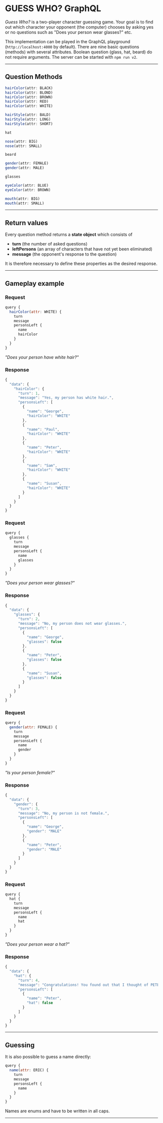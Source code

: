 # GUESS WHO? GraphQL

_Guess Who?_ is a two-player character guessing game. Your goal is to find out which character your opponent (the computer) chooses by asking yes or no questions such as "Does your person wear glasses?" etc.

This implementation can be played in the GraphQL playground (`http://localhost:4000` by default). There are nine basic questions (methods) with several attributes. Boolean question (glass, hat, beard) do not require arguments. The server can be started with `npm run v2`.

---

## Question Methods

```javascript
hairColor(attr: BLACK)
hairColor(attr: BLOND)
hairColor(attr: BROWN)
hairColor(attr: RED)
hairColor(attr: WHITE)
```

```javascript
hairStyle(attr: BALD)
hairStyle(attr: LONG)
hairStyle(attr: SHORT)
```

```javascript
hat
```

```javascript
nose(attr: BIG)
nose(attr: SMALL)
```

```javascript
beard
```

```javascript
gender(attr: FEMALE)
gender(attr: MALE)
```

```javascript
glasses
```

```javascript
eyeColor(attr: BLUE)
eyeColor(attr: BROWN)
```

```javascript
mouth(attr: BIG)
mouth(attr: SMALL)
```

---

## Return values

Every question method returns a __state object__ which consists of

* __turn__ (the number of asked questions)
* __leftPersons__ (an array of characters that have not yet been eliminated)
* __message__ (the opponent's response to the question)

It is therefore necessary to define these properties as the desired response.

---

## Gameplay example

### Request

```javascript
query {
  hairColor(attr: WHITE) {
    turn
    message
    personsLeft {
      name
      hairColor
    }
  }
}
```
_"Does your person have white hair?"_

### Response

```javascript
{
  "data": {
    "hairColor": {
      "turn": 1,
      "message": "Yes, my person has white hair.",
      "personsLeft": [
        {
          "name": "George",
          "hairColor": "WHITE"
        },
        {
          "name": "Paul",
          "hairColor": "WHITE"
        },
        {
          "name": "Peter",
          "hairColor": "WHITE"
        },
        {
          "name": "Sam",
          "hairColor": "WHITE"
        },
        {
          "name": "Susan",
          "hairColor": "WHITE"
        }
      ]
    }
  }
}
```

### Request

```javascript
query {
  glasses {
    turn
    message
    personsLeft {
      name
      glasses
    }
  }
}
```
_"Does your person wear glasses?"_

### Response

```javascript
{
  "data": {
    "glasses": {
      "turn": 2,
      "message": "No, my person does not wear glasses.",
      "personsLeft": [
        {
          "name": "George",
          "glasses": false
        },
        {
          "name": "Peter",
          "glasses": false
        },
        {
          "name": "Susan",
          "glasses": false
        }
      ]
    }
  }
}
```

### Request

```javascript
query {
  gender(attr: FEMALE) {
    turn
    message
    personsLeft {
      name
      gender
    }
  }
}
```
_"Is your person female?"_

### Response

```javascript
{
  "data": {
    "gender": {
      "turn": 3,
      "message": "No, my person is not female.",
      "personsLeft": [
        {
          "name": "George",
          "gender": "MALE"
        },
        {
          "name": "Peter",
          "gender": "MALE"
        }
      ]
    }
  }
}
```

### Request

```javascript
query {
  hat {
    turn
    message
    personsLeft {
      name
      hat
    }
  }
}
```
_"Does your person wear a hat?"_

### Response

```javascript
{
  "data": {
    "hat": {
      "turn": 4,
      "message": "Congratulations! You found out that I thought of PETER in 4 turns!",
      "personsLeft": [
        {
          "name": "Peter",
          "hat": false
        }
      ]
    }
  }
}
```

---

## Guessing

It is also possible to guess a name directly:

```javascript
query {
  name(attr: ERIC) {
    turn
    message
    personsLeft {
      name
    }
  }
}
```

Names are enums and have to be written in all caps.

---